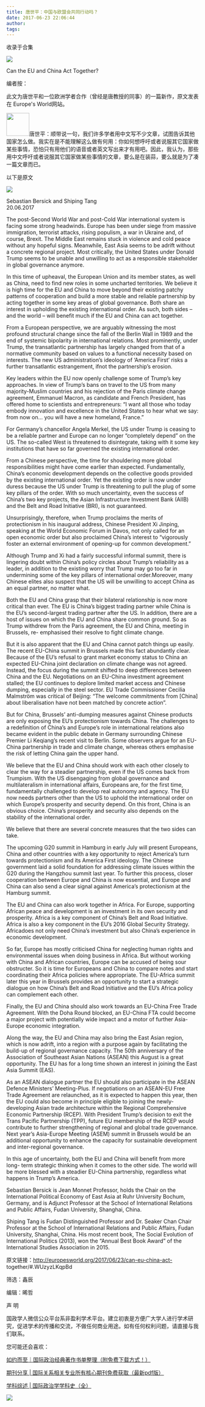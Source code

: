 ```yaml
---
title: 唐世平：中国与欧盟会共同行动吗？
date: 2017-06-23 22:06:44
author: 
tags: 
---
```



收录于合集

![](/images/4176/2.png)

  

Can the EU and China Act Together?

  

编者按：

此文为唐世平和一位欧洲学者合作（曾经是唐教授的同事）的一篇新作，原文发表在 Europe's World网站。

  

<img src='/images/4176/3.png' width='60' height='auto'
/>唐世平：顺带说一句，我们许多学者用中文写不少文章，试图告诉其他国家怎么做。我实在是不能理解这么做有何用：你如何想呼吁或者说服其它国家做某些事情，恐怕只有用他们的语音或者英文写出来才有用吧。因此，我认为，那些用中文呼吁或者说服其它国家做某些事情的文章，要么是在装蒜，要么就是为了凑一篇文章而已。

  

以下是原文  

![](/images/4176/4.png)

  
Sebastian Bersick and Shiping Tang  
20.06.2017

  
The post-Second World War and post-Cold War international system is facing
some strong headwinds. Europe has been under siege from massive immigration,
terrorist attacks, rising populism, a war in Ukraine and, of course, Brexit.
The Middle East remains stuck in violence and cold peace without any hopeful
signs. Meanwhile, East Asia seems to be adrift without a concrete regional
project. Most critically, the United States under Donald Trump seems to be
unable and unwilling to act as a responsible stakeholder in global governance
anymore.

  
In this time of upheaval, the European Union and its member states, as well as
China, need to find new roles in some uncharted territories. We believe it is
high time for the EU and China to move beyond their existing patchy patterns
of cooperation and build a more stable and reliable partnership by acting
together in some key areas of global governance. Both share an interest in
upholding the existing international order. As such, both sides – and the
world – will benefit much if the EU and China can act together.

  
From a European perspective, we are arguably witnessing the most profound
structural change since the fall of the Berlin Wall in 1989 and the end of
systemic bipolarity in international relations. Most prominently, under Trump,
the transatlantic partnership has largely changed from that of a normative
community based on values to a functional necessity based on interests. The
new US administration’s ideology of ‘America First’ risks a further
transatlantic estrangement, ifnot the partnership’s erosion.

  
Key leaders within the EU now openly challenge some of Trump’s key approaches.
In view of Trump’s bans on travel to the US from many majority-Muslim
countries and his rejection of the Paris climate change agreement, Emmanuel
Macron, as candidate and French President, has offered home to scientists and
entrepreneurs: “I want all those who today embody innovation and excellence in
the United States to hear what we say: from now on… you will have a new
homeland, France.”

  
For Germany’s chancellor Angela Merkel, the US under Trump is ceasing to be a
reliable partner and Europe can no longer “completely depend” on the US. The
so-called West is threatened to disintegrate, taking with it some key
institutions that have so far governed the existing international order.

  
From a Chinese perspective, the time for shouldering more global
responsibilities might have come earlier than expected. Fundamentally, China’s
economic development depends on the collective goods provided by the existing
international order. Yet the existing order is now under duress because the US
under Trump is threatening to pull the plug of some key pillars of the order.
With so much uncertainty, even the success of China’s two key projects, the
Asian Infrastructure Investment Bank (AIIB) and the Belt and Road Initiative
(BRI), is not guaranteed.

  
Unsurprisingly, therefore, when Trump proclaims the merits of protectionism in
his inaugural address, Chinese President Xi Jinping, speaking at the World
Economic Forum in Davos, not only called for an open economic order but also
proclaimed China’s interest to “vigorously foster an external environment of
opening-up for common development.”

  
Although Trump and Xi had a fairly successful informal summit, there is
lingering doubt within China’s policy circles about Trump’s reliability as a
leader, in addition to the existing worry that Trump may go too far in
undermining some of the key pillars of international order.Moreover, many
Chinese elites also suspect that the US will be unwilling to accept China as
an equal partner, no matter what.

  
Both the EU and China grasp that their bilateral relationship is now more
critical than ever. The EU is China’s biggest trading partner while China is
the EU’s second-largest trading partner after the US. In addition, there are a
host of issues on which the EU and China share common ground. So as Trump
withdrew from the Paris agreement, the EU and China, meeting in Brussels, re-
emphasised their resolve to fight climate change.

  
But it is also apparent that the EU and China cannot patch things up easily.
The recent EU-China summit in Brussels made this fact abundantly clear.
Because of the EU’s refusal to grant market economy status to China an
expected EU-China joint declaration on climate change was not agreed. Instead,
the focus during the summit shifted to deep differences between China and the
EU. Negotiations on an EU-China investment agreement stalled; the EU continues
to deplore limited market access and Chinese dumping, especially in the steel
sector. EU Trade Commissioner Cecilia Malmström was critical of Beijing: “The
welcome commitments from [China] about liberalisation have not been matched by
concrete action”.

  
But for China, Brussels’ anti-dumping measures against Chinese products are
only exposing the EU’s protectionism towards China. The challenges to a
redefinition of China’s and Europe’s role in international relations also
became evident in the public debate in Germany surrounding Chinese Premier Li
Keqiang’s recent visit to Berlin. Some observers argue for an EU-China
partnership in trade and climate change, whereas others emphasise the risk of
letting China gain the upper hand.

  
We believe that the EU and China should work with each other closely to clear
the way for a steadier partnership, even if the US comes back from Trumpism.
With the US disengaging from global governance and multilateralism in
international affairs, Europeans are, for the first time, fundamentally
challenged to develop real autonomy and agency. The EU now needs partners
other than the US to uphold the international order on which Europe’s
prosperity and security depend. On this front, China is an obvious choice.
China’s prosperity and security also depends on the stability of the
international order.

  
We believe that there are several concrete measures that the two sides can
take.

  
The upcoming G20 summit in Hamburg in early July will present Europeans, China
and other countries with a key opportunity to reject America’s turn towards
protectionism and its America First ideology. The Chinese government laid a
solid foundation for addressing climate issues within the G20 during the
Hangzhou summit last year. To further this process, closer cooperation between
Europe and China is now essential, and Europe and China can also send a clear
signal against America’s protectionism at the Hamburg summit.

  
The EU and China can also work together in Africa. For Europe, supporting
African peace and development is an investment in its own security and
prosperity. Africa is a key component of China’s Belt and Road Initiative.
Africa is also a key component in the EU’s 2016 Global Security Strategy.
Africadoes not only need China’s investment but also China’s experience in
economic development.

  
So far, Europe has mostly criticised China for neglecting human rights and
environmental issues when doing business in Africa. But without working with
China and African countries, Europe can be accused of being sour obstructer.
So it is time for Europeans and China to compare notes and start coordinating
their Africa policies where appropriate. The EU-Africa summit later this year
in Brussels provides an opportunity to start a strategic dialogue on how
China’s Belt and Road Initiative and the EU’s Africa policy can complement
each other.

  
Finally, the EU and China should also work towards an EU-China Free Trade
Agreement. With the Doha Round blocked, an EU-China FTA could become a major
project with potentially wide impact and a motor of further Asia-Europe
economic integration.

  
Along the way, the EU and China may also bring the East Asian region, which is
now adrift, into a region with a purpose again by facilitating the build-up of
regional governance capacity. The 50th anniversary of the Association of
Southeast Asian Nations (ASEAN) this August is a great opportunity. The EU has
for a long time shown an interest in joining the East Asia Summit (EAS).

  
As an ASEAN dialogue partner the EU should also participate in the ASEAN
Defence Ministers’ Meeting-Plus. If negotiations on an ASEAN-EU Free Trade
Agreement are relaunched, as it is expected to happen this year, then the EU
could also become in principle eligible to joining the newly-developing Asian
trade architecture within the Regional Comprehensive Economic Partnership
(RCEP). With President Trump’s decision to exit the Trans Pacific Partnership
(TPP), future EU membership of the RCEP would contribute to further
strengthening of regional and global trade governance. Next year’s Asia-Europe
Meeting (ASEM) summit in Brussels would be an additional opportunity to
enhance the capacity for sustainable development and inter-regional
governance.

  
In this age of uncertainty, both the EU and China will benefit from more long-
term strategic thinking when it comes to the other side. The world will be
more blessed with a steadier EU-China partnership, regardless what happens in
Trump’s America.

  
Sebastian Bersick is Jean Monnet Professor, holds the Chair on the
International Political Economy of East Asia at Ruhr University Bochum,
Germany, and is Adjunct Professor at the School of International Relations and
Public Affairs, Fudan University, Shanghai, China.

  
Shiping Tang is Fudan Distinguished Professor and Dr. Seaker Chan Chair
Professor at the School of International Relations and Public Affairs, Fudan
University, Shanghai, China. His most recent book, The Social Evolution of
International Politics (2013), won the “Annual Best Book Award” of the
International Studies Association in 2015.  

  

原文链接：http://europesworld.org/2017/06/23/can-eu-china-act-
together/#.WUzyzLKqpBd

筛选：鑫辰

编辑：晞哲

  

声 明

国政学人微信公众平台系非盈利学术平台。建立初衷是方便广大学人进行学术研究，促进学术的传播和交流，不做任何商业用途。如有任何权利问题，请直接与我们联系。

  

您可能还会喜欢：

[如约而至｜国际政治经典著作书单整理（附免费下载方式！）](http://mp.weixin.qq.com/s?__biz=MzI3MTYzMzE5Mw==&mid=2247484047&idx=1&sn=7cbf5e66e8c4ecc1567f9259c5ddf5c5&chksm=eb3f9cc9dc4815df5dfd4d47882cb03ee5512acbfc03a57ff759a0b64aea0cd3cf5d6fc36fa8&scene=21#wechat_redirect)

[期刊分享 |
国际关系相关专业所有核心期刊免费获取（最新pdf版）](http://mp.weixin.qq.com/s?__biz=MzI3MTYzMzE5Mw==&mid=2247484056&idx=4&sn=23e11c3222678a1409b173359f85dcb6&chksm=eb3f9cdedc4815c8aa50ea71548dfdd5c0cc40a9ea28de076ba14178d74f9e0b7a711b093821&scene=21#wechat_redirect)

[学科综述 |
国际政治学学科史（全）](http://mp.weixin.qq.com/s?__biz=MzI3MTYzMzE5Mw==&mid=2247483961&idx=2&sn=5e1bb06e2f8d246383f9e8174ea0076c&chksm=eb3f9c7fdc481569bcaa1581a4ece88cbe824d51e4d781d7869f341462adc7ba51e294353da7&scene=21#wechat_redirect)

  

![](/images/4176/5.png)

